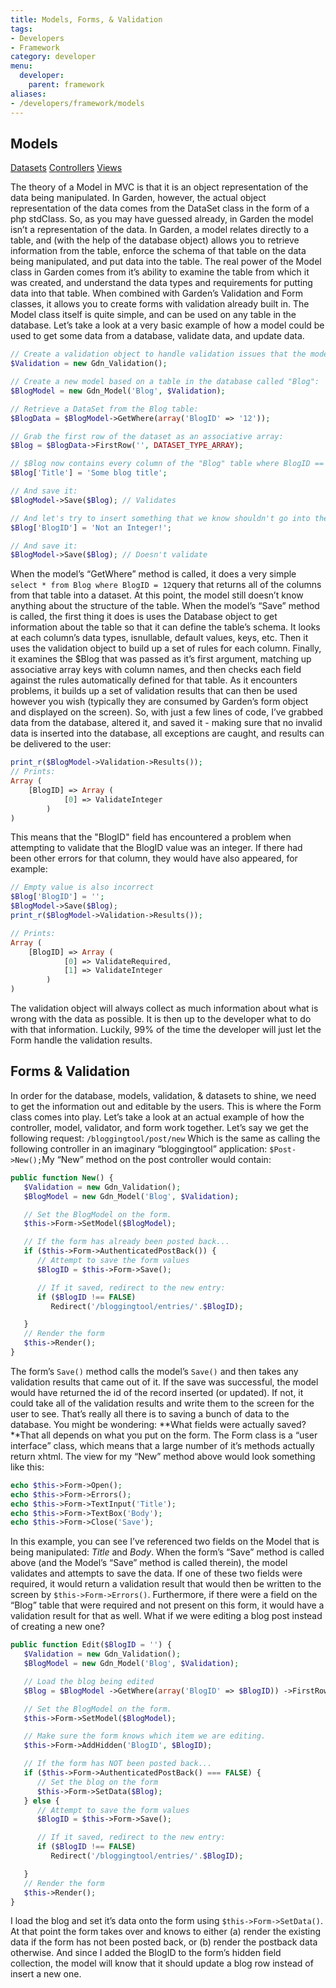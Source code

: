```yaml
---
title: Models, Forms, & Validation
tags:
- Developers
- Framework
category: developer
menu:
  developer:
    parent: framework
aliases:
- /developers/framework/models
---
```

## Models

[Datasets](/framework/datasets)
[Controllers](/framework/controllers)
[Views](/framework/views)

The theory of a Model in MVC is that it is an object representation of the data being manipulated. In Garden, however, the actual object representation of the data comes from the DataSet class in the form of a php stdClass. So, as you may have guessed already, in Garden the model isn’t a representation of the data. In Garden, a model relates directly to a table, and (with the help of the database object) allows you to retrieve information from the table, enforce the schema of that table on the data being manipulated, and put data into the table. The real power of the Model class in Garden comes from it’s ability to examine the table from which it was created, and understand the data types and requirements for putting data into that table. When combined with Garden’s Validation and Form classes, it allows you to create forms with validation already built in. The Model class itself is quite simple, and can be used on any table in the database. Let’s take a look at a very basic example of how a model could be used to get some data from a database, validate data, and update data.

```php
// Create a validation object to handle validation issues that the model will encounter:
$Validation = new Gdn_Validation();

// Create a new model based on a table in the database called "Blog":
$BlogModel = new Gdn_Model('Blog', $Validation);

// Retrieve a DataSet from the Blog table:
$BlogData = $BlogModel->GetWhere(array('BlogID' => '12'));

// Grab the first row of the dataset as an associative array:
$Blog = $BlogData->FirstRow('', DATASET_TYPE_ARRAY);

// $Blog now contains every column of the "Blog" table where BlogID == 12. Let's change something:
$Blog['Title'] = 'Some blog title';

// And save it:
$BlogModel->Save($Blog); // Validates

// And let's try to insert something that we know shouldn't go into the database:
$Blog['BlogID'] = 'Not an Integer!';

// And save it:
$BlogModel->Save($Blog); // Doesn't validate
```

When the model’s “GetWhere” method is called, it does a very simple `select * from Blog where BlogID = 12`query that returns all of the columns from that table into a dataset. At this point, the model still doesn’t know anything about the structure of the table. When the model’s “Save” method is called, the first thing it does is uses the Database object to get information about the table so that it can define the table’s schema. It looks at each column’s data types, isnullable, default values, keys, etc. Then it uses the validation object to build up a set of rules for each column. Finally, it examines the \$Blog that was passed as it’s first argument, matching up associative array keys with column names, and then checks each field against the rules automatically defined for that table. As it encounters problems, it builds up a set of validation results that can then be used however you wish (typically they are consumed by Garden’s form object and displayed on the screen). So, with just a few lines of code, I’ve grabbed data from the database, altered it, and saved it - making sure that no invalid data is inserted into the database, all exceptions are caught, and results can be delivered to the user:

```php
print_r($BlogModel->Validation->Results());
// Prints:
Array (
    [BlogID] => Array (
            [0] => ValidateInteger
        )
)
```

This means that the "BlogID" field has encountered a problem when attempting to validate that the BlogID value was an integer. If there had been other errors for that column, they would have also appeared, for example:

```php
// Empty value is also incorrect
$Blog['BlogID'] = '';
$BlogModel->Save($Blog);
print_r($BlogModel->Validation->Results());

// Prints:
Array (
    [BlogID] => Array (
            [0] => ValidateRequired,
            [1] => ValidateInteger
        )
)
```

The validation object will always collect as much information about what is wrong with the data as possible. It is then up to the developer what to do with that information. Luckily, 99% of the time the developer will just let the Form handle the validation results.

## Forms & Validation

In order for the database, models, validation, & datasets to shine, we need to get the information out and editable by the users. This is where the Form class comes into play. Let’s take a look at an actual example of how the controller, model, validator, and form work together. Let’s say we get the following request: `/bloggingtool/post/new` Which is the same as calling the following controller in an imaginary “bloggingtool” application: `$Post->New();`My “New” method on the post controller would contain:

```php
public function New() {
   $Validation = new Gdn_Validation();
   $BlogModel = new Gdn_Model('Blog', $Validation);

   // Set the BlogModel on the form.
   $this->Form->SetModel($BlogModel);

   // If the form has already been posted back...
   if ($this->Form->AuthenticatedPostBack()) {
      // Attempt to save the form values
      $BlogID = $this->Form->Save();

      // If it saved, redirect to the new entry:
      if ($BlogID !== FALSE)
         Redirect('/bloggingtool/entries/'.$BlogID);

   }
   // Render the form
   $this->Render();
}
```

The form’s `Save()` method calls the model’s `Save()` and then takes any validation results that came out of it. If the save was successful, the model would have returned the id of the record inserted (or updated). If not, it could take all of the validation results and write them to the screen for the user to see. That’s really all there is to saving a bunch of data to the database. You might be wondering: **What fields were actually saved?**That all depends on what you put on the form. The Form class is a “user interface” class, which means that a large number of it’s methods actually return xhtml. The view for my “New” method above would look something like this:

```php
echo $this->Form->Open();
echo $this->Form->Errors();
echo $this->Form->TextInput('Title');
echo $this->Form->TextBox('Body');
echo $this->Form->Close('Save');
```

In this example, you can see I’ve referenced two fields on the Model that is being manipulated: *Title* and *Body*. When the form’s “Save” method is called above (and the Model’s “Save” method is called therein), the model validates and attempts to save the data. If one of these two fields were required, it would return a validation result that would then be written to the screen by `$this->Form->Errors()`. Furthermore, if there were a field on the “Blog” table that were required and not present on this form, it would have a validation result for that as well. What if we were editing a blog post instead of creating a new one?

```php
public function Edit($BlogID = '') {
   $Validation = new Gdn_Validation();
   $BlogModel = new Gdn_Model('Blog', $Validation);

   // Load the blog being edited 
   $Blog = $BlogModel ->GetWhere(array('BlogID' => $BlogID)) ->FirstRow();

   // Set the BlogModel on the form.
   $this->Form->SetModel($BlogModel);

   // Make sure the form knows which item we are editing.
   $this->Form->AddHidden('BlogID', $BlogID);

   // If the form has NOT been posted back...
   if ($this->Form->AuthenticatedPostBack() === FALSE) {
      // Set the blog on the form
      $this->Form->SetData($Blog);
   } else {
      // Attempt to save the form values
      $BlogID = $this->Form->Save();

      // If it saved, redirect to the new entry:
      if ($BlogID !== FALSE)
         Redirect('/bloggingtool/entries/'.$BlogID);

   }
   // Render the form
   $this->Render();
}
```

I load the blog and set it’s data onto the form using `$this->Form->SetData()`. At that point the form takes over and knows to either (a) render the existing data if the form has not been posted back, or (b) render the postback data otherwise. And since I added the BlogID to the form’s hidden field collection, the model will know that it should update a blog row instead of insert a new one.
